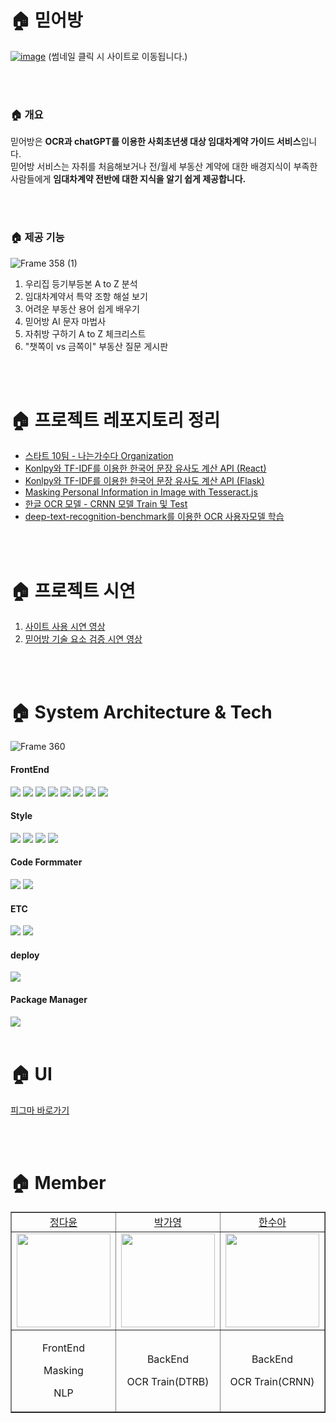 # 🏠 믿어방 
[![image](https://github.com/MIDUBANG/MIDUBANG-FRONT/assets/81161750/a000a22e-8dd3-43e1-bdb0-e9d99cb3e703)](https://www.midubang.com/)
(썸네일 클릭 시 사이트로 이동됩니다.)

<br>
<br>

### 🏠 개요

믿어방은 **OCR과 chatGPT를 이용한 사회초년생 대상 임대차계약 가이드 서비스**입니다. <br>
믿어방 서비스는 자취를 처음해보거나 전/월세 부동산 계약에 대한 배경지식이 부족한 사람들에게 **임대차계약 전반에 대한 지식을 알기 쉽게 제공합니다.**

<br>
<br>

### 🏠 제공 기능
![Frame 358 (1)](https://github.com/MIDUBANG/MIDUBANG-FRONT/assets/81161750/88cf7508-2795-4abc-be1a-ca9bf75f98a5)

1. 우리집 등기부등본 A to Z 분석
2. 임대차계약서 특약 조항 해설 보기 
3. 어려운 부동산 용어 쉽게 배우기
4. 믿어방 AI 문자 마법사
5. 자취방 구하기 A to Z 체크리스트 
6. "챗쪽이 vs 금쪽이" 부동산 질문 게시판


<br>
<br>

# 🏠 프로젝트 레포지토리 정리

- [스타트 10팀 - 나는가수다 Organization](https://github.com/orgs/MIDUBANG/repositories)
- [Konlpy와 TF-IDF를 이용한 한국어 문장 유사도 계산 API (React)](https://github.com/MIDUBANG/Korean-Sentence-Similarity-Client)
- [Konlpy와 TF-IDF를 이용한 한국어 문장 유사도 계산 API (Flask)](https://github.com/MIDUBANG/Korean-Sentence-Similarity-API)
- [Masking Personal Information in Image with Tesseract.js](https://github.com/MIDUBANG/Masking-Personal-Information-Tesseract)
- [한글 OCR 모델 - CRNN 모델 Train 및 Test](https://github.com/MIDUBANG/OCR_CRNN)
- [deep-text-recognition-benchmark를 이용한 OCR 사용자모델 학습](https://github.com/MIDUBANG/ocr_dtrb)

<br>
<br>

# 🏠 프로젝트 시연
1. [사이트 사용 시연 영상](https://www.youtube.com/watch?v=87sgWqe0_CM)
2. [믿어방 기술 요소 검증 시연 영상](https://www.youtube.com/watch?v=12Gp_7EzfkM)

<br>
<br>

# 🏠 System Architecture & Tech
![Frame 360](https://github.com/MIDUBANG/MIDUBANG-FRONT/assets/81161750/94067b2d-266f-4563-ae6a-f3734ff601d1)


#### FrontEnd
<img src="https://img.shields.io/badge/React-61DAFB?style=flat-square&logo=React&logoColor=white">  
<img src="https://img.shields.io/badge/Typescript-3178C6?style=flat-square&logo=typescript&logoColor=white">  
<img src="https://img.shields.io/badge/Redux-764ABC?style=flat-square&logo=Redux&logoColor=white"> 
<img src="https://img.shields.io/badge/ReduxToolkit-764ABC?style=flat-square&logo=Redux&logoColor=white"> 
<img src="https://img.shields.io/badge/ReduxPersist-764ABC?style=flat-square&logo=Redux&logoColor=white"> 
<img src="https://img.shields.io/badge/axios-5A29E4?style=flat-square&logo=Axios&logoColor=white"> 
<img src="https://img.shields.io/badge/loadable-3178C6?style=flat-square">  
<img src="https://img.shields.io/badge/craco-3178C6?style=flat-square">  

#### Style 
<img src="https://img.shields.io/badge/emotion-764ABC?style=flat-square"> 
<img src="https://img.shields.io/badge/sweetalert2-764ABC?style=flat-square"> 
<img src="https://img.shields.io/badge/swiper-6332F6?style=flat-square&logo=swiper&logoColor=white"> 
<img src="https://img.shields.io/badge/bootstrap-7952B3?style=flat-square&logo=bootstrap&logoColor=white"> 

#### Code Formmater 
<img src="https://img.shields.io/badge/ESLint-4B32C3?style=flat-square&logo=ESLint&logoColor=white">
<img src="https://img.shields.io/badge/Prettier-F7B93E?style=flat-square&logo=prettier&logoColor=white">

####  ETC &nbsp; 
 <img src="https://img.shields.io/badge/Figma -F24E1E?style=flat-square&logo=Figma&logoColor=white"/> 
 <img src="https://img.shields.io/badge/GitHub -181717?style=flat-square&logo=GitHub&logoColor=white"/> 
 
#### deploy 
<img src="https://img.shields.io/badge/Vercel-000000?style=flat-square&logo=Vercel&logoColor=white">

#### Package Manager 
<img src="https://img.shields.io/badge/npm-CB3837?style=flat-square&logo=npm&logoColor=white">  



<br>
<br>

# 🏠 UI
[피그마 바로가기](https://www.figma.com/file/r3VFosfRx5UCQPslMHJeqF/%EB%AF%BF%EC%96%B4%EB%B0%A9?type=design&node-id=225-545&t=6jd9DlzmhWVBR9hD-0)

<br>
<br>

# 🏠 Member

<table border="" cellspacing="0" cellpadding="0" width="100%">
    <tr width="100%">
        <td align="center"><a href= "https://github.com/dy6578ekdbs">정다윤</a></td>
        <td  align="center"><a href= "https://github.com/ParkIsComing">박가영</a></td>
        <td  align="center"><a href= "https://github.com/h-sooah">한수아</a></td>  
    </tr>
    <tr width="100%">
         <td  align="center"><img src = "https://user-images.githubusercontent.com/81161750/206687440-f11f8d10-e8d5-46e4-9c49-5d146cf316d9.png" width="150px"/></td>
        <td  align="center"><img src = "https://velog.velcdn.com/images/goinggoing/post/802427b5-4500-41f4-a5f9-dbf95226ed4c/image.png" width="150px" /></td>
        <td  align="center"><img src = "https://s3.us-west-2.amazonaws.com/secure.notion-static.com/8db9ddb1-2c3a-49ec-811a-b807748d8f77/5ECA5D11-679A-419A-AED1-AE0EE3029894.png?X-Amz-Algorithm=AWS4-HMAC-SHA256&X-Amz-Content-Sha256=UNSIGNED-PAYLOAD&X-Amz-Credential=AKIAT73L2G45EIPT3X45%2F20221209%2Fus-west-2%2Fs3%2Faws4_request&X-Amz-Date=20221209T104642Z&X-Amz-Expires=86400&X-Amz-Signature=438a3c7c044b4d8b5c3cd3bb856cd9e65f14c2fa99f0f518536cdff087ac86c6&X-Amz-SignedHeaders=host&response-content-disposition=filename%3D%225ECA5D11-679A-419A-AED1-AE0EE3029894.png%22&x-id=GetObject" width="150px"/></td>
    </tr>
    <tr width="100%">
      <td  align="center"><p>FrontEnd</p><p>Masking</p><p>NLP</p></td>
      <td  align="center"><p>BackEnd</p><p>OCR Train(DTRB)</p></td>
      <td  align="center"><p>BackEnd</p><p>OCR Train(CRNN)</p></td>
   </tr>
</table>
